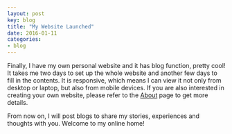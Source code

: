 ```yaml
---
layout: post
key: blog
title: "My Website Launched"
date: 2016-01-11
categories:
- blog
---
```


Finally, I have my own personal website and it has blog function, pretty cool! It takes me two days to set up the whole website and another few days to fill in the contents. It is responsive, which means I can view it not only from desktop or laptop, but also from mobile devices. If you are also interested in creating your own website, please refer to the [About](/about/) page to get more details.  

From now on, I will post blogs to share my stories, experiences and thoughts with you. Welcome to my online home!
